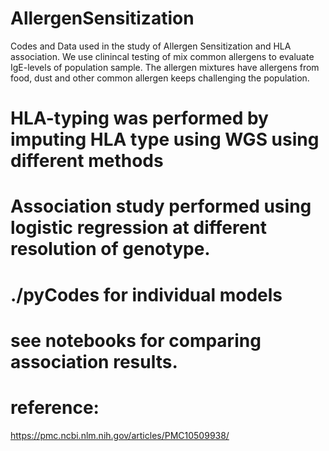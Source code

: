 # AllergenSensitization

Codes and Data used in the study of Allergen Sensitization and HLA association.
We use clinincal testing of mix common allergens to evaluate IgE-levels of population sample.
The allergen mixtures have allergens from food, dust and other common allergen keeps challenging the population.

# HLA-typing was performed by imputing HLA type using WGS using different methods

# Association study performed using logistic regression at different resolution of genotype.


# ./pyCodes for individual models

# see notebooks for comparing association results.

# reference:

https://pmc.ncbi.nlm.nih.gov/articles/PMC10509938/

